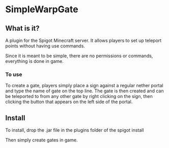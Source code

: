 # SimpleWarpGate

## What is it?

A plugin for the Spigot Minecraft server. It allows players to set up teleport points without having use commands.

Since it is meant to be simple, there are no permissions or commands, everything is done in game.

### To use

To create a gate, players simply place a sign against a regular nether portal and type the name of gate on the top line.
The gate is then created and can be teleported to from any other gate by right clicking on the sign, then clicking the button that appears on the left side of the portal.

## Install

To install, drop the .jar file in the plugins folder of the spigot install

Then simply create gates in game.